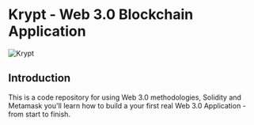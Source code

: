 # Krypt - Web 3.0 Blockchain Application
![Krypt](https://i.ibb.co/DVF4tNW/image.png)

## Introduction
This is a code repository for using Web 3.0 methodologies, Solidity and Metamask you'll learn how to build a your first real Web 3.0 Application - from start to finish.

